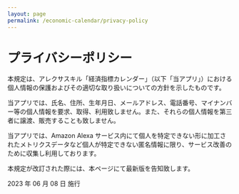 ```yaml
---
layout: page
permalink: /economic-calendar/privacy-policy
---
```


# プライバシーポリシー

本規定は、アレクサスキル「経済指標カレンダー」（以下「当アプリ」）における個人情報の保護およびその適切な取り扱いについての方針を示したものです。

当アプリでは、氏名、住所、生年月日、メールアドレス、電話番号、マイナンバー等の個人情報を要求、取得、利用致しません。また、それらの個人情報を第三者に譲渡、販売することも致しません。

当アプリでは、Amazon Alexa サービス内にて個人を特定できない形に加工されたメトリクスデータなど個人が特定できない匿名情報に限り、サービス改善のために収集し利用しております。

本規定が改訂された際には、本ページにて最新版を告知致します。

2023 年 06 月 08 日 施行
